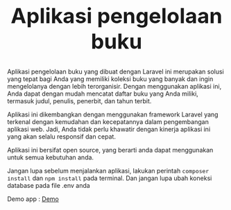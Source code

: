 <h1 style="text-align:center; font-size:3rem;">Aplikasi pengelolaan buku</h1>

Aplikasi pengelolaan buku yang dibuat dengan Laravel ini merupakan solusi yang tepat bagi Anda yang memiliki koleksi buku yang banyak dan ingin mengelolanya dengan lebih terorganisir. Dengan menggunakan aplikasi ini, Anda dapat dengan mudah mencatat daftar buku yang Anda miliki, termasuk judul, penulis, penerbit, dan tahun terbit.

Aplikasi ini dikembangkan dengan menggunakan framework Laravel yang terkenal dengan kemudahan dan kecepatannya dalam pengembangan aplikasi web. Jadi, Anda tidak perlu khawatir dengan kinerja aplikasi ini yang akan selalu responsif dan cepat.

Aplikasi ini bersifat open source, yang berarti anda dapat menggunakan untuk semua kebutuhan anda.

Jangan lupa sebelum menjalankan aplikasi, lakukan perintah <span style="font-family:monospace; font-size:0.8rem;">composer install</span> dan <span style="font-family:monospace; font-size:0.8rem;">npm install</span> pada terminal. Dan jangan lupa ubah koneksi database pada file .env anda

Demo app : <a href="https://evandrarf.site/">Demo</a>
